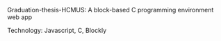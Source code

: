 Graduation-thesis-HCMUS: 
A block-based C programming environment web app

Technology: Javascript, C, Blockly